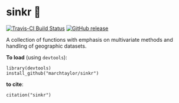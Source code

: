 sinkr :put_litter_in_its_place:
=====

[![Travis-CI Build Status](https://travis-ci.org/marchtaylor/sinkr.svg?branch=master)](https://travis-ci.org/marchtaylor/sinkr)
[![GitHub release](https://img.shields.io/github/release/marchtaylor/sinkr.svg)](https://github.com/marchtaylor/sinkr/releases)


A collection of functions with emphasis on multivariate methods and handling of geographic datasets.

**To load** (using `devtools`):
```
library(devtools)
install_github("marchtaylor/sinkr")
```

**to cite**:
```
citation("sinkr")
```


